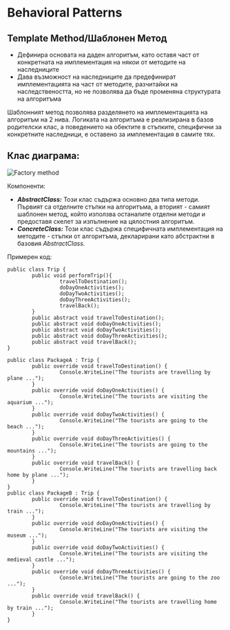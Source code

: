 # Behavioral Patterns

## Template Method/Шаблонен Метод

 * Дефинира основата на даден алгоритъм, като оставя част от конкретната на имплементация на някои от методите на наследниците
 * Дава възможност на наследниците да предефинират имплементацията на част от методите, разчитайки на наследствеността, но не позволява да бъде променяна структурата на алгоритъма

Шаблонният метод позволява разделянето на имплементацията на алгоритъм на 2 нива. Логиката на алгоритъма е реализирана в базов родителски клас, а поведението на обектите в стъпките, специфични за конкретните наследници, е оставено за имплементация в самите тях.

## Клас диаграма:

![Factory method](http://www.oodesign.com/images/design_patterns/behavioral/template_method_implementation_-_uml_class_diagram.gif)

Компоненти:

 * *__AbstractClass:__* Този клас съдържа основно два типа методи. Първият са отделните  стъпки на алгоритъма, а вторият - самият шаблонен метод, който използва останалите отделни методи и предоставя скелет за изпълнение на цялостния алгоритъм.
 * *__ConcreteClass:__* Този клас съдържа специфичната имплементация на методите - стъпки от алгоритъма, декларирани като абстрактни в базовия *AbstractClass*. 

Примерен код:

```
public class Trip {
        public void performTrip(){
                 travelToDestination();
                 doDayOneActivities();
                 doDayTwoActivities();
                 doDayThreeActivities();
                 travelBack();
        }
        public abstract void travelToDestination();
        public abstract void doDayOneActivities();
        public abstract void doDayTwoActivities();
        public abstract void doDayThreeActivities();
        public abstract void travelBack();
}

public class PackageA : Trip {
        public override void travelToDestination() {
                 Console.WriteLine("The tourists are travelling by plane ...");
        }
        public override void doDayOneActivities() {
                 Console.WriteLine("The tourists are visiting the aquarium ...");
        }
        public override void doDayTwoActivities() {
                 Console.WriteLine("The tourists are going to the beach ...");
        }
        public override void doDayThreeActivities() {
                 Console.WriteLine("The tourists are going to the mountains ...");
        }
        public override void travelBack() {
                 Console.WriteLine("The tourists are travelling back home by plane ...");
        }
}
public class PackageB : Trip {
        public override void travelToDestination() {
                 Console.WriteLine("The tourists are travelling by train ...");
        }
        public override void doDayOneActivities() {
                 Console.WriteLine("The tourists are visiting the museum ...");
        }
        public override void doDayTwoActivities() {
                 Console.WriteLine("The tourists are visiting the medieval castle ...");
        }
        public override void doDayThreeActivities() {
                 Console.WriteLine("The tourists are going to the zoo ...");
        }
        public override void travelBack() {
                 Console.WriteLine("The tourists are travelling home by train ...");
        }
}
